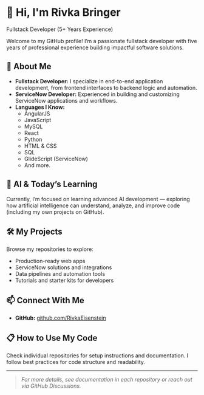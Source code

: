 # 👋 Hi, I'm Rivka Bringer
Fullstack Developer (5+ Years Experience)

Welcome to my GitHub profile!
I’m a passionate fullstack developer with five years of professional experience building impactful software solutions.

## 🚀 About Me
- **Fullstack Developer:** I specialize in end-to-end application development, from frontend interfaces to backend logic and automation.
- **ServiceNow Developer:** Experienced in building and customizing ServiceNow applications and workflows.
- **Languages I Know:** 
  - AngularJS
  - JavaScript
  - MySQL
  - React
  - Python
  - HTML & CSS
  - SQL
  - GlideScript (ServiceNow)
  - And more.

## 🤖 AI & Today’s Learning
Currently, I’m focused on learning advanced AI development — exploring how artificial intelligence can understand, analyze, and improve code (including my own projects on GitHub).

## 🛠️ My Projects
Browse my repositories to explore:
- Production-ready web apps
- ServiceNow solutions and integrations
- Data pipelines and automation tools
- Tutorials and starter kits for developers

## 📫 Connect With Me
- **GitHub:** [github.com/RivkaEisenstein](https://github.com/RivkaEisenstein)

## 📋 How to Use My Code
Check individual repositories for setup instructions and documentation. I follow best practices for code structure and readability.

---

> *For more details, see documentation in each repository or reach out via GitHub Discussions.*
